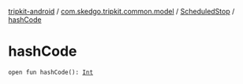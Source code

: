 [tripkit-android](../../index.md) / [com.skedgo.tripkit.common.model](../index.md) / [ScheduledStop](index.md) / [hashCode](./hash-code.md)

# hashCode

`open fun hashCode(): `[`Int`](https://kotlinlang.org/api/latest/jvm/stdlib/kotlin/-int/index.html)